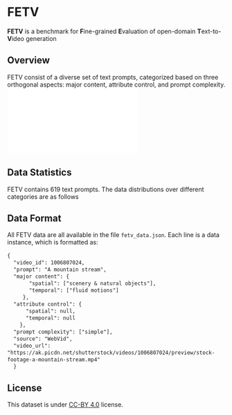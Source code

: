 # FETV

**FETV** is a benchmark for **F**ine-grained **E**valuation of open-domain **T**ext-to-**V**ideo generation

## Overview
FETV consist of a diverse set of text prompts, categorized based on three orthogonal aspects: major content, attribute control, and prompt complexity.
![](./Figures/categorization.pdf)

## Data Statistics
FETV contains 619 text prompts. The data distributions over different categories are as follows

## Data Format
All FETV data are all available in the file `fetv_data.json`. Each line is a data instance, which is formatted as:
```
{
  "video_id": 1006807024, 
  "prompt": "A mountain stream", 
  "major content": {
       "spatial": ["scenery & natural objects"], 
       "temporal": ["fluid motions"]
     }, 
  "attribute control": {
      "spatial": null, 
      "temporal": null
    }, 
  "prompt complexity": ["simple"], 
  "source": "WebVid", 
  "video_url": "https://ak.picdn.net/shutterstock/videos/1006807024/preview/stock-footage-a-mountain-stream.mp4"
  }
```

## License
This dataset is under [CC-BY 4.0](https://creativecommons.org/licenses/by/4.0/) license.
